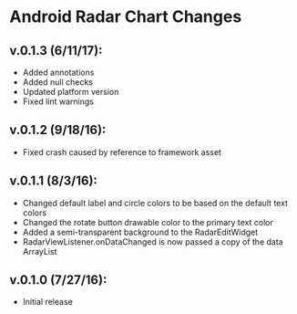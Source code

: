 # Android Radar Chart Changes

## v.0.1.3 (6/11/17):

   * Added annotations
   * Added null checks
   * Updated platform version
   * Fixed lint warnings

## v.0.1.2 (9/18/16):

   * Fixed crash caused by reference to framework asset

## v.0.1.1 (8/3/16):

   * Changed default label and circle colors to be based on the default text colors
   * Changed the rotate button drawable color to the primary text color
   * Added a semi-transparent background to the RadarEditWidget
   * RadarViewListener.onDataChanged is now passed a copy of the data ArrayList

## v.0.1.0 (7/27/16):

   * Initial release
